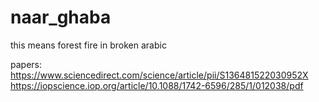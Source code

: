 # naar_ghaba

this means forest fire in broken arabic

papers:
https://www.sciencedirect.com/science/article/pii/S136481522030952X
https://iopscience.iop.org/article/10.1088/1742-6596/285/1/012038/pdf
